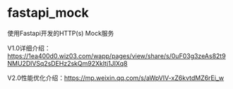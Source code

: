 # fastapi_mock
使用Fastapi开发的HTTP(s) Mock服务

V1.0详细介绍：https://1ea400d0.wiz03.com/wapp/pages/view/share/s/0uF03g3zeAs82t9NMU2DlVSq2sDEHz2skQm92Xkltj1JIXq8

V2.0性能优化介绍：https://mp.weixin.qq.com/s/aWpVIV-xZ6kvtdMZ6rEi_w
